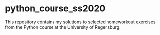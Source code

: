 # python_course_ss2020
This repository contains my solutions to selected homeworkout exercises from the Python course at the University of Regensburg.
